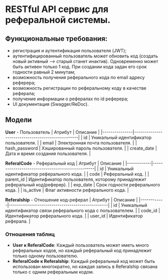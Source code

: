 # RESTful API сервис для реферальной системы.

## Функциональные требования:
- регистрация и аутентификация пользователя (JWT);
- аутентифицированный пользователь может обновить код (создать новый активный --> старый станет инактив). Одновременно может быть активен только 1 код. При создании кода задан его срок годности равный 2 минутам;
- возможность получения реферального кода по email адресу реферера;
- возможность регистрации по реферальному коду в качестве реферала;	
- получение информации о рефералах по id реферера;
- UI документация (Swagger/ReDoc).



## Модели
**User** - Пользователь
| Атрибут       | Описание                                         |
|---------------|--------------------------------------------------|
| id            | Уникальный идентификатор пользователя.           |
| email         | Электронная почта пользователя.                  |
| hash_password | Хэшированный пароль пользователя.                |
| create_date   | Дата и время создания пользователя.              |

**ReferalCode** - Реферальный код
| Атрибут    | Описание                                        |
|------------|-------------------------------------------------|
| id         | Уникальный идентификатор реферального кода.     |
| code       | Реферальный код.                                |
| parent_id  | Идентификатор пользователя, которому принадлежит реферальный код(реферер). |
| exp_date   | Срок годности реферального кода.                |
| is_active  | Флаг активности реферального кода.              |

**Referalship** - Отношение код-реферал
| Атрибут    | Описание                                        |
|------------|-------------------------------------------------|
| id         | Уникальный идентификатор связи реферального кода с пользователем. |
| code_id    | Идентификатор реферального кода.                |
| user_id    | Идентификатор реферала.                     |

### Отношения таблиц
- **User к ReferalCode**: Каждый пользователь может иметь много реферальных кодов, но каждый реферальный код принадлежит только одному пользователю.
- **ReferalCode к Referalship**: Каждый реферальный код может быть использован многократно, но каждая запись в Referalship связана только с одним реферальным кодом.
